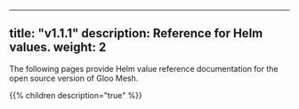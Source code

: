 
---
title: "v1.1.1"
description: Reference for Helm values.
weight: 2
---

The following pages provide Helm value reference documentation for the open source version of Gloo Mesh.

{{% children description="true" %}}
